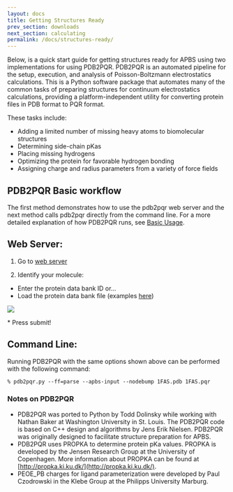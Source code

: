 ```yaml
---
layout: docs
title: Getting Structures Ready
prev_section: downloads
next_section: calculating
permalink: /docs/structures-ready/
---
```


Below, is a quick start guide for getting structures ready for APBS using two implementations for using PDB2PQR.  PDB2PQR is an automated pipeline for the setup, execution, and analysis of Poisson-Boltzmann electrostatics calculations.  This is a Python software package that automates many of the common tasks of preparing structures for continuum electrostatics calculations, providing a platform-independent utility for converting protein files in PDB format to PQR format. 

These tasks include:
- Adding a limited number of missing heavy atoms to biomolecular structures
- Determining side-chain pKas
- Placing missing hydrogens
- Optimizing the protein for favorable hydrogen bonding
- Assigning charge and radius parameters from a variety of force fields

## PDB2PQR Basic workflow

The first method demonstrates how to use the pdb2pqr web server and the next method calls pdb2pqr directly from the command line.  For a more detailed explanation of how PDB2PQR runs, see [Basic Usage](pdb2pqr-usage).

## Web Server:

1. Go to [web server](http://nbcr-222.ucsd.edu/pdb2pqr_1.8/)

2. Identify your molecule:
  * Enter the protein data bank ID or...
  * Load the protein data bank file (examples [here](http://www.rcsb.org/pdb/home/home.do))
<p><img src="https://raw.githubusercontent.com/Electrostatics/apbs-pdb2pqr/gh-pages/img/pdb2pqr_web_server_screenshot.png" /></p>
* Press submit!

## Command Line:

Running PDB2PQR with the same options shown above can be performed with the following command:

`% pdb2pqr.py --ff=parse --apbs-input --nodebump 1FAS.pdb 1FAS.pqr`

### Notes on PDB2PQR
- PDB2PQR was ported to Python by Todd Dolinsky while working with Nathan Baker at Washington University in St. Louis. The PDB2PQR code is based on C++ design and algorithms by Jens Erik Nielsen. PDB2PQR was originally designed to facilitate structure preparation for APBS.
- PDB2PQR uses PROPKA to determine protein pKa values. PROPKA is developed by the Jensen Research Group at the University of Copenhagen. More information about PROPKA can be found at [http://propka.ki.ku.dk/](http://propka.ki.ku.dk/).
- PEOE_PB charges for ligand parameterization were developed by Paul Czodrowski in the Klebe Group at the Philipps University Marburg.
